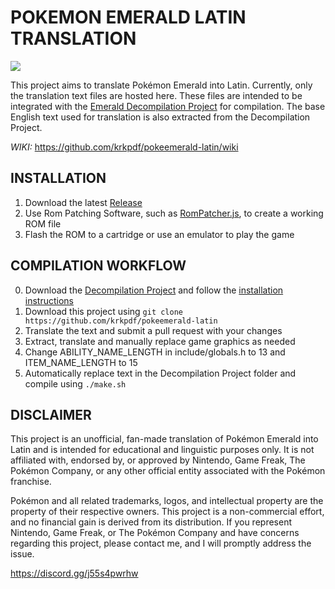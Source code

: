 # POKEMON EMERALD LATIN TRANSLATION

![](header.png)

This project aims to translate Pokémon Emerald into Latin. 
Currently, only the translation text files are hosted here. 
These files are intended to be integrated with the [Emerald Decompilation Project](https://github.com/pret/pokeemerald) for compilation. 
The base English text used for translation is also extracted from the Decompilation Project.

*WIKI:* https://github.com/krkpdf/pokeemerald-latin/wiki

## INSTALLATION
1. Download the latest [Release](https://github.com/krkpdf/pokeemerald-latin/releases)
2. Use Rom Patching Software, such as [RomPatcher.js](https://www.marcrobledo.com/RomPatcher.js/), to create a working ROM file
3. Flash the ROM to a cartridge or use an emulator to play the game

## COMPILATION WORKFLOW
0. Download the [Decompilation Project](https://github.com/pret/pokeemerald) and follow the [installation instructions](https://github.com/pret/pokeemerald/blob/master/INSTALL.md) 
1. Download this project using `git clone https://github.com/krkpdf/pokeemerald-latin`
2. Translate the text and submit a pull request with your changes
3. Extract, translate and manually replace game graphics as needed
4. Change ABILITY_NAME_LENGTH in include/globals.h to 13 and ITEM_NAME_LENGTH to 15
5. Automatically replace text in the Decompilation Project folder and compile using `./make.sh` 


## DISCLAIMER

This project is an unofficial, fan-made translation of Pokémon Emerald into Latin and is intended for educational and linguistic purposes only. It is not affiliated with, endorsed by, or approved by Nintendo, Game Freak, The Pokémon Company, or any other official entity associated with the Pokémon franchise.

Pokémon and all related trademarks, logos, and intellectual property are the property of their respective owners. This project is a non-commercial effort, and no financial gain is derived from its distribution. If you represent Nintendo, Game Freak, or The Pokémon Company and have concerns regarding this project, please contact me, and I will promptly address the issue.

https://discord.gg/j55s4pwrhw

